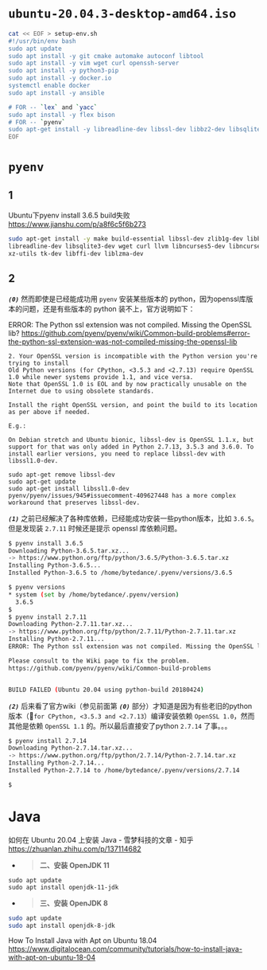 
# `ubuntu-20.04.3-desktop-amd64.iso`

```sh
cat << EOF > setup-env.sh
#!/usr/bin/env bash
sudo apt update
sudo apt install -y git cmake automake autoconf libtool
sudo apt install -y vim wget curl openssh-server
sudo apt install -y python3-pip
sudo apt install -y docker.io
systemctl enable docker
sudo apt install -y ansible

# FOR -- `lex` and `yacc`
sudo apt install -y flex bison
# FOR -- `pyenv`
sudo apt-get install -y libreadline-dev libssl-dev libbz2-dev libsqlite3-dev
EOF
```

# `pyenv`

## 1

Ubuntu下pyenv install 3.6.5 build失败 https://www.jianshu.com/p/a8f6c5f6b273
```sh
sudo apt-get install -y make build-essential libssl-dev zlib1g-dev libbz2-dev \
libreadline-dev libsqlite3-dev wget curl llvm libncurses5-dev libncursesw5-dev \
xz-utils tk-dev libffi-dev liblzma-dev
```

## 2

***`(0)`*** 然而即使是已经能成功用 `pyenv` 安装某些版本的 python，因为openssl库版本的问题，还是有些版本的 python 装不上，官方说明如下：

ERROR: The Python ssl extension was not compiled. Missing the OpenSSL lib? https://github.com/pyenv/pyenv/wiki/Common-build-problems#error-the-python-ssl-extension-was-not-compiled-missing-the-openssl-lib
```console
2. Your OpenSSL version is incompatible with the Python version you're trying to install
Old Python versions (for CPython, <3.5.3 and <2.7.13) require OpenSSL 1.0 while newer systems provide 1.1, and vice versa.
Note that OpenSSL 1.0 is EOL and by now practically unusable on the Internet due to using obsolete standards.

Install the right OpenSSL version, and point the build to its location as per above if needed.

E.g.:

On Debian stretch and Ubuntu bionic, libssl-dev is OpenSSL 1.1.x, but support for that was only added in Python 2.7.13, 3.5.3 and 3.6.0. To install earlier versions, you need to replace libssl-dev with libssl1.0-dev.

sudo apt-get remove libssl-dev
sudo apt-get update
sudo apt-get install libssl1.0-dev
pyenv/pyenv/issues/945#issuecomment-409627448 has a more complex workaround that preserves libssl-dev.
```

***`(1)`*** 之前已经解决了各种库依赖，已经能成功安装一些python版本，比如 `3.6.5`。但是发现装 `2.7.11` 时候还是提示 openssl 库依赖问题。
```sh
$ pyenv install 3.6.5
Downloading Python-3.6.5.tar.xz...
-> https://www.python.org/ftp/python/3.6.5/Python-3.6.5.tar.xz
Installing Python-3.6.5...
Installed Python-3.6.5 to /home/bytedance/.pyenv/versions/3.6.5

$ pyenv versions
* system (set by /home/bytedance/.pyenv/version)
  3.6.5
$ 
$ pyenv install 2.7.11
Downloading Python-2.7.11.tar.xz...
-> https://www.python.org/ftp/python/2.7.11/Python-2.7.11.tar.xz
Installing Python-2.7.11...
ERROR: The Python ssl extension was not compiled. Missing the OpenSSL lib?

Please consult to the Wiki page to fix the problem.
https://github.com/pyenv/pyenv/wiki/Common-build-problems


BUILD FAILED (Ubuntu 20.04 using python-build 20180424)
```

***`(2)`*** 后来看了官方wiki（参见前面第 ***`(0)`*** 部分）才知道是因为有些老旧的python版本（`for CPython, <3.5.3 and <2.7.13`）编译安装依赖 `OpenSSL 1.0`，然而其他是依赖 `OpenSSL 1.1` 的。所以最后直接安了python `2.7.14` 了事。。。
```sh
$ pyenv install 2.7.14
Downloading Python-2.7.14.tar.xz...
-> https://www.python.org/ftp/python/2.7.14/Python-2.7.14.tar.xz
Installing Python-2.7.14...
Installed Python-2.7.14 to /home/bytedance/.pyenv/versions/2.7.14

$ 
```

# Java

如何在 Ubuntu 20.04 上安装 Java - 雪梦科技的文章 - 知乎 https://zhuanlan.zhihu.com/p/137114682
- > **二、安装 OpenJDK 11**
```
sudo apt update
sudo apt install openjdk-11-jdk
```
- > **三、安装 OpenJDK 8**
```sh
sudo apt update
sudo apt install openjdk-8-jdk
```

How To Install Java with Apt on Ubuntu 18.04 https://www.digitalocean.com/community/tutorials/how-to-install-java-with-apt-on-ubuntu-18-04
